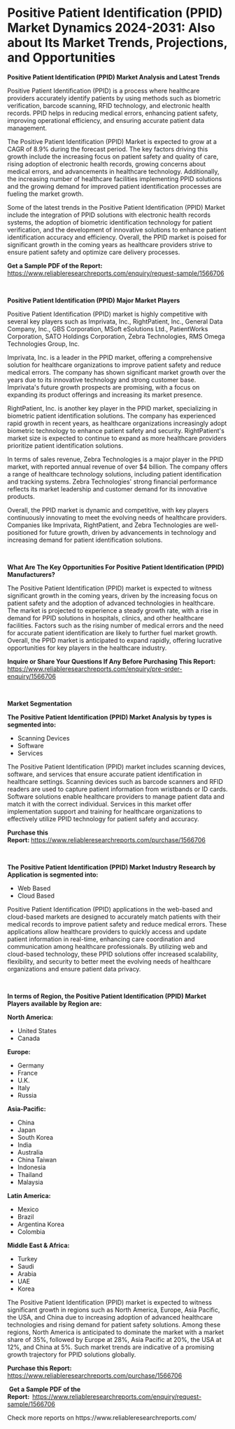 <p><h1>Positive Patient Identification (PPID) Market Dynamics 2024-2031: Also about Its Market Trends, Projections, and Opportunities</h1></p><p><strong>Positive Patient Identification (PPID) Market Analysis and Latest Trends</strong></p>
<p><p>Positive Patient Identification (PPID) is a process where healthcare providers accurately identify patients by using methods such as biometric verification, barcode scanning, RFID technology, and electronic health records. PPID helps in reducing medical errors, enhancing patient safety, improving operational efficiency, and ensuring accurate patient data management.</p><p>The Positive Patient Identification (PPID) Market is expected to grow at a CAGR of 8.9% during the forecast period. The key factors driving this growth include the increasing focus on patient safety and quality of care, rising adoption of electronic health records, growing concerns about medical errors, and advancements in healthcare technology. Additionally, the increasing number of healthcare facilities implementing PPID solutions and the growing demand for improved patient identification processes are fueling the market growth.</p><p>Some of the latest trends in the Positive Patient Identification (PPID) Market include the integration of PPID solutions with electronic health records systems, the adoption of biometric identification technology for patient verification, and the development of innovative solutions to enhance patient identification accuracy and efficiency. Overall, the PPID market is poised for significant growth in the coming years as healthcare providers strive to ensure patient safety and optimize care delivery processes.</p></p>
<p><strong>Get a Sample PDF of the Report:&nbsp;</strong> <a href="https://www.reliableresearchreports.com/enquiry/request-sample/1566706">https://www.reliableresearchreports.com/enquiry/request-sample/1566706</a></p>
<p>&nbsp;</p>
<p><strong>Positive Patient Identification (PPID) Major Market Players</strong></p>
<p><p>Positive Patient Identification (PPID) market is highly competitive with several key players such as Imprivata, Inc., RightPatient, Inc., General Data Company, Inc., GBS Corporation, MSoft eSolutions Ltd., PatientWorks Corporation, SATO Holdings Corporation, Zebra Technologies, RMS Omega Technologies Group, Inc. </p><p>Imprivata, Inc. is a leader in the PPID market, offering a comprehensive solution for healthcare organizations to improve patient safety and reduce medical errors. The company has shown significant market growth over the years due to its innovative technology and strong customer base. Imprivata's future growth prospects are promising, with a focus on expanding its product offerings and increasing its market presence.</p><p>RightPatient, Inc. is another key player in the PPID market, specializing in biometric patient identification solutions. The company has experienced rapid growth in recent years, as healthcare organizations increasingly adopt biometric technology to enhance patient safety and security. RightPatient's market size is expected to continue to expand as more healthcare providers prioritize patient identification solutions.</p><p>In terms of sales revenue, Zebra Technologies is a major player in the PPID market, with reported annual revenue of over $4 billion. The company offers a range of healthcare technology solutions, including patient identification and tracking systems. Zebra Technologies' strong financial performance reflects its market leadership and customer demand for its innovative products.</p><p>Overall, the PPID market is dynamic and competitive, with key players continuously innovating to meet the evolving needs of healthcare providers. Companies like Imprivata, RightPatient, and Zebra Technologies are well-positioned for future growth, driven by advancements in technology and increasing demand for patient identification solutions.</p></p>
<p>&nbsp;</p>
<p><strong>What Are The Key Opportunities For Positive Patient Identification (PPID) Manufacturers?</strong></p>
<p><p>The Positive Patient Identification (PPID) market is expected to witness significant growth in the coming years, driven by the increasing focus on patient safety and the adoption of advanced technologies in healthcare. The market is projected to experience a steady growth rate, with a rise in demand for PPID solutions in hospitals, clinics, and other healthcare facilities. Factors such as the rising number of medical errors and the need for accurate patient identification are likely to further fuel market growth. Overall, the PPID market is anticipated to expand rapidly, offering lucrative opportunities for key players in the healthcare industry.</p></p>
<p><strong>Inquire or Share Your Questions If Any Before Purchasing This Report:</strong> <a href="https://www.reliableresearchreports.com/enquiry/pre-order-enquiry/1566706">https://www.reliableresearchreports.com/enquiry/pre-order-enquiry/1566706</a></p>
<p>&nbsp;</p>
<p><strong>Market Segmentation</strong></p>
<p><strong>The Positive Patient Identification (PPID) Market Analysis by types is segmented into:</strong></p>
<p><ul><li>Scanning Devices</li><li>Software</li><li>Services</li></ul></p>
<p><p>The Positive Patient Identification (PPID) market includes scanning devices, software, and services that ensure accurate patient identification in healthcare settings. Scanning devices such as barcode scanners and RFID readers are used to capture patient information from wristbands or ID cards. Software solutions enable healthcare providers to manage patient data and match it with the correct individual. Services in this market offer implementation support and training for healthcare organizations to effectively utilize PPID technology for patient safety and accuracy.</p></p>
<p><strong>Purchase this Report:&nbsp;</strong><a href="https://www.reliableresearchreports.com/purchase/1566706">https://www.reliableresearchreports.com/purchase/1566706</a></p>
<p>&nbsp;</p>
<p><strong>The Positive Patient Identification (PPID) Market Industry Research by Application is segmented into:</strong></p>
<p><ul><li>Web Based</li><li>Cloud Based</li></ul></p>
<p><p>Positive Patient Identification (PPID) applications in the web-based and cloud-based markets are designed to accurately match patients with their medical records to improve patient safety and reduce medical errors. These applications allow healthcare providers to quickly access and update patient information in real-time, enhancing care coordination and communication among healthcare professionals. By utilizing web and cloud-based technology, these PPID solutions offer increased scalability, flexibility, and security to better meet the evolving needs of healthcare organizations and ensure patient data privacy.</p></p>
<p>&nbsp;</p>
<p><strong>In terms of Region, the Positive Patient Identification (PPID) Market Players available by Region are:</strong></p>
<p>
    <p> <strong> North America: </strong>
        <ul>
            <li>United States</li>
            <li>Canada</li>
        </ul>
        </p> 
    <p> <strong> Europe: </strong>
        <ul>
            <li>Germany</li>
            <li>France</li>
            <li>U.K.</li>
            <li>Italy</li>
            <li>Russia</li>
        </ul>
        </p> 
    <p> <strong> Asia-Pacific: </strong>
        <ul>
            <li>China</li>
            <li>Japan</li>
            <li>South Korea</li>
            <li>India</li>
            <li>Australia</li>
            <li>China Taiwan</li>
            <li>Indonesia</li>
            <li>Thailand</li>
            <li>Malaysia</li>
        </ul>
        </p> 
    <p> <strong> Latin America: </strong>
        <ul>
            <li>Mexico</li>
            <li>Brazil</li>
            <li>Argentina Korea</li>
            <li>Colombia</li>
        </ul>
        </p> 
    <p> <strong> Middle East & Africa: </strong>
        <ul>
            <li>Turkey</li>
            <li>Saudi</li>
            <li>Arabia</li>
            <li>UAE</li>
            <li>Korea</li>
        </ul>
    </p>
    </p>
<p><p>The Positive Patient Identification (PPID) market is expected to witness significant growth in regions such as North America, Europe, Asia Pacific, the USA, and China due to increasing adoption of advanced healthcare technologies and rising demand for patient safety solutions. Among these regions, North America is anticipated to dominate the market with a market share of 35%, followed by Europe at 28%, Asia Pacific at 20%, the USA at 12%, and China at 5%. Such market trends are indicative of a promising growth trajectory for PPID solutions globally.</p></p>
<p><strong>Purchase this Report: </strong><a href="https://www.reliableresearchreports.com/purchase/1566706">https://www.reliableresearchreports.com/purchase/1566706</a></p>
<p>&nbsp;<strong>Get a Sample PDF of the Report:&nbsp;&nbsp;</strong><a href="https://www.reliableresearchreports.com/enquiry/request-sample/1566706">https://www.reliableresearchreports.com/enquiry/request-sample/1566706</a></p>
<p><strong></strong></p>
<p>Check more reports on https://www.reliableresearchreports.com/</p>